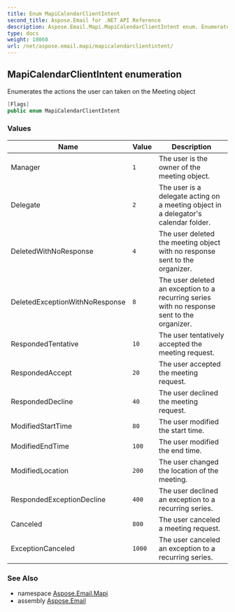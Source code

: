 ```yaml
---
title: Enum MapiCalendarClientIntent
second_title: Aspose.Email for .NET API Reference
description: Aspose.Email.Mapi.MapiCalendarClientIntent enum. Enumerates the actions the user can taken on the Meeting object
type: docs
weight: 18060
url: /net/aspose.email.mapi/mapicalendarclientintent/
---
```

## MapiCalendarClientIntent enumeration

Enumerates the actions the user can taken on the Meeting object

```csharp
[Flags]
public enum MapiCalendarClientIntent
```

### Values

| Name | Value | Description |
| --- | --- | --- |
| Manager | `1` | The user is the owner of the meeting object. |
| Delegate | `2` | The user is a delegate acting on a meeting object in a delegator's calendar folder. |
| DeletedWithNoResponse | `4` | The user deleted the meeting object with no response sent to the organizer. |
| DeletedExceptionWithNoResponse | `8` | The user deleted an exception to a recurring series with no response sent to the organizer. |
| RespondedTentative | `10` | The user tentatively accepted the meeting request. |
| RespondedAccept | `20` | The user accepted the meeting request. |
| RespondedDecline | `40` | The user declined the meeting request. |
| ModifiedStartTime | `80` | The user modified the start time. |
| ModifiedEndTime | `100` | The user modified the end time. |
| ModifiedLocation | `200` | The user changed the location of the meeting. |
| RespondedExceptionDecline | `400` | The user declined an exception to a recurring series. |
| Canceled | `800` | The user canceled a meeting request. |
| ExceptionCanceled | `1000` | The user canceled an exception to a recurring series. |

### See Also

* namespace [Aspose.Email.Mapi](../../aspose.email.mapi/)
* assembly [Aspose.Email](../../)


